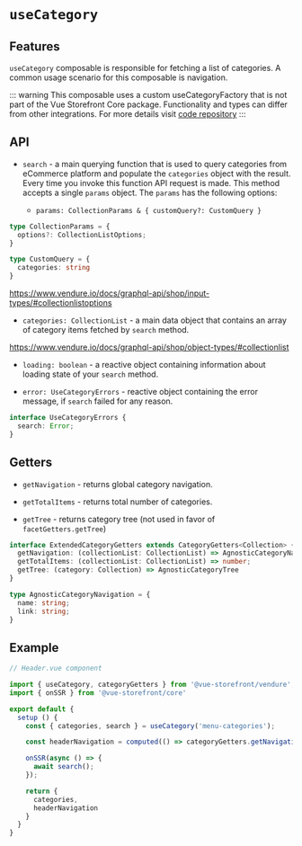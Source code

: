 # `useCategory`

## Features

`useCategory` composable is responsible for fetching a list of categories. A common usage scenario for this composable is navigation.

::: warning
This composable uses a custom useCategoryFactory that is not part of the Vue Storefront Core package. Functionality and types can differ from other integrations. For more details visit [code repository](https://github.com/vuestorefront/vendure/blob/main/packages/composables/src/factories/useCategoryFactory.ts)
:::

## API

- `search` - a main querying function that is used to query categories from eCommerce platform and populate the `categories` object with the result. Every time you invoke this function API request is made. This method accepts a single `params` object. The `params` has the following options:

  - `params: CollectionParams & { customQuery?: CustomQuery }`

```ts
type CollectionParams = {
  options?: CollectionListOptions;
}

type CustomQuery = {
  categories: string
}
```

<https://www.vendure.io/docs/graphql-api/shop/input-types/#collectionlistoptions>

- `categories: CollectionList` - a main data object that contains an array of category items fetched by `search` method.

<https://www.vendure.io/docs/graphql-api/shop/object-types/#collectionlist>

- `loading: boolean` - a reactive object containing information about loading state of your `search` method.

- `error: UseCategoryErrors` - reactive object containing the error message, if `search` failed for any reason.

```ts
interface UseCategoryErrors {
  search: Error;
}
```

## Getters

- `getNavigation` - returns global category navigation.

- `getTotalItems` - returns total number of categories.

- `getTree` - returns category tree (not used in favor of `facetGetters.getTree`)

```ts
interface ExtendedCategoryGetters extends CategoryGetters<Collection> {
  getNavigation: (collectionList: CollectionList) => AgnosticCategoryNavigation[];
  getTotalItems: (collectionList: CollectionList) => number;
  getTree: (category: Collection) => AgnosticCategoryTree
}

type AgnosticCategoryNavigation = {
  name: string;
  link: string;
}
```

## Example

```js
// Header.vue component

import { useCategory, categoryGetters } from '@vue-storefront/vendure';
import { onSSR } from '@vue-storefront/core'

export default {
  setup () {
    const { categories, search } = useCategory('menu-categories');

    const headerNavigation = computed(() => categoryGetters.getNavigation(categories.value));

    onSSR(async () => {
      await search();
    });

    return {
      categories,
      headerNavigation
    }
  }
}
```
